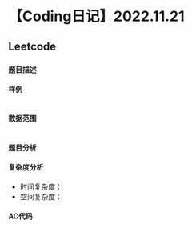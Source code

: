 # 【Coding日记】2022.11.21

## Leetcode

### 

#### 题目描述



#### 样例

```

```

#### 数据范围

```

```

#### 题目分析



#### 复杂度分析

- 时间复杂度：
- 空间复杂度：

#### AC代码

```cpp

```

